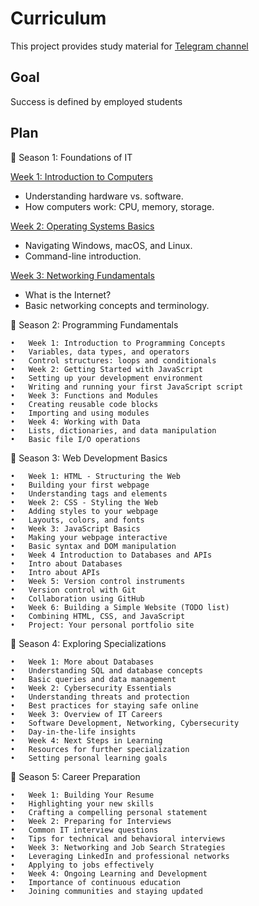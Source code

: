 # Curriculum
This project provides study material for [Telegram channel](https://t.me/learniteasy2)

## Goal
Success is defined by employed students

## Plan
🌟 Season 1: Foundations of IT

[Week 1: Introduction to Computers](./WEEK_1/README.md)
* Understanding hardware vs. software. 
* How computers work: CPU, memory, storage.

[Week 2: Operating Systems Basics](./WEEK_2/README.md)
* Navigating Windows, macOS, and Linux. 
* Command-line introduction.


[Week 3: Networking Fundamentals](./WEEK_3/README.md)
* What is the Internet?  
* Basic networking concepts and terminology. 

🌟 Season 2: Programming Fundamentals

	•	Week 1: Introduction to Programming Concepts
	•	Variables, data types, and operators
	•	Control structures: loops and conditionals
	•	Week 2: Getting Started with JavaScript
	•	Setting up your development environment
	•	Writing and running your first JavaScript script
	•	Week 3: Functions and Modules
	•	Creating reusable code blocks
	•	Importing and using modules
	•	Week 4: Working with Data
	•	Lists, dictionaries, and data manipulation
	•	Basic file I/O operations

🌟 Season 3: Web Development Basics

	•	Week 1: HTML - Structuring the Web
	•	Building your first webpage
	•	Understanding tags and elements
	•	Week 2: CSS - Styling the Web
	•	Adding styles to your webpage
	•	Layouts, colors, and fonts
	•	Week 3: JavaScript Basics
	•	Making your webpage interactive
	•	Basic syntax and DOM manipulation
 	•	Week 4 Introduction to Databases and APIs
  	•	Intro about Databases
   	•	Intro about APIs
 	•	Week 5: Version control instruments
	•	Version control with Git
	•	Collaboration using GitHub
	•	Week 6: Building a Simple Website (TODO list)
	•	Combining HTML, CSS, and JavaScript
	•	Project: Your personal portfolio site

🌟 Season 4: Exploring Specializations

	•	Week 1: More about Databases
	•	Understanding SQL and database concepts
	•	Basic queries and data management
 	•	Week 2: Cybersecurity Essentials
	•	Understanding threats and protection
	•	Best practices for staying safe online
	•	Week 3: Overview of IT Careers
	•	Software Development, Networking, Cybersecurity
	•	Day-in-the-life insights
	•	Week 4: Next Steps in Learning
	•	Resources for further specialization
	•	Setting personal learning goals

🌟 Season 5: Career Preparation

	•	Week 1: Building Your Resume
	•	Highlighting your new skills
	•	Crafting a compelling personal statement
	•	Week 2: Preparing for Interviews
	•	Common IT interview questions
	•	Tips for technical and behavioral interviews
	•	Week 3: Networking and Job Search Strategies
	•	Leveraging LinkedIn and professional networks
	•	Applying to jobs effectively
	•	Week 4: Ongoing Learning and Development
	•	Importance of continuous education
	•	Joining communities and staying updated
